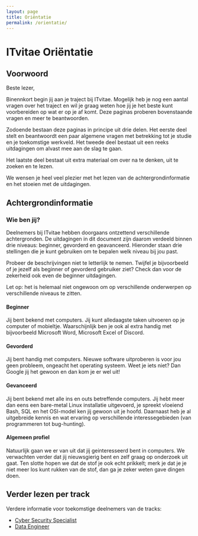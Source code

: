 ```yaml
---
layout: page
title: Oriëntatie
permalink: /orientatie/
---
```


# ITvitae Oriëntatie

## Voorwoord

Beste lezer,

Binennkort begin jij aan je traject bij ITvitae.
Mogelijk heb je nog een aantal vragen over het traject en wil je graag weten hoe jij je het beste kunt voorbereiden op wat er op je af komt.
Deze paginas proberen bovenstaande vragen en meer te beantwoorden.

Zodoende bestaan deze paginas in principe uit drie delen.
Het eerste deel stelt en beantwoordt een paar algemene vragen met betrekking tot je studie en je toekomstige werkveld.
Het tweede deel bestaat uit een reeks uitdagingen om alvast mee aan de slag te gaan.

Het laatste deel bestaat uit extra materiaal om over na te denken, uit te zoeken en te lezen.

We wensen je heel veel plezier met het lezen van de achtergrondinformatie en het stoeien met de uitdagingen.

## Achtergrondinformatie

### Wie ben jij?

Deelnemers bij ITvitae hebben doorgaans ontzettend verschillende achtergronden.
De uitdagingen in dit document zijn daarom verdeeld binnen drie niveaus: beginner, gevorderd en geavanceerd.
Hieronder staan drie stellingen die je kunt gebruiken om te bepalen welk niveau bij jou past.

Probeer de beschrijvingen niet te letterlijk te nemen.
Twijfel je bijvoorbeeld of je jezelf als beginner of gevorderd gebruiker ziet?
Check dan voor de zekerheid ook even de beginner uitdagingen.

Let op: het is helemaal niet ongewoon om op verschillende onderwerpen op verschillende niveaus te zitten.

#### Beginner

Jij bent bekend met computers.
Jij kunt alledaagste taken uitvoeren op je computer of mobieltje.
Waarschijnlijk ben je ook al extra handig met bijvoorbeeld Microsoft Word, Microsoft Excel of Discord.

#### Gevorderd

Jij bent handig met computers.
Nieuwe software uitproberen is voor jou geen probleem, ongeacht het operating systeem.
Weet je iets niet? Dan Google jij het gewoon en dan kom je er wel uit!

#### Gevanceerd

Jij bent bekend met alle ins en outs betreffende computers.
Jij hebt meer dan eens een bare-metal Linux installatie uitgevoerd, je spreekt vloeiend Bash, SQL en het OSI-model ken jij gewoon uit je hoofd.
Daarnaast heb je al uitgebreide kennis en wat ervaring op verschillende interessegebieden (van programmeren tot bug-hunting).

#### Algemeen profiel
Natuurlijk gaan we er van uit dat jij geinteresseerd bent in computers.
We verwachten verder dat jij nieuwsgierig bent en zelf graag op onderzoek uit gaat.
Ten slotte hopen we dat de stof je ook echt prikkelt; merk je dat je je niet meer los kunt rukken van de stof, dan ga je zeker weten gave dingen doen.

## Verder lezen per track

Verdere informatie voor toekomstige deelnemers van de tracks:

- [Cyber Security Specialist](/orientatie/cyber)
- [Data Engineer](/orientatie/data)


